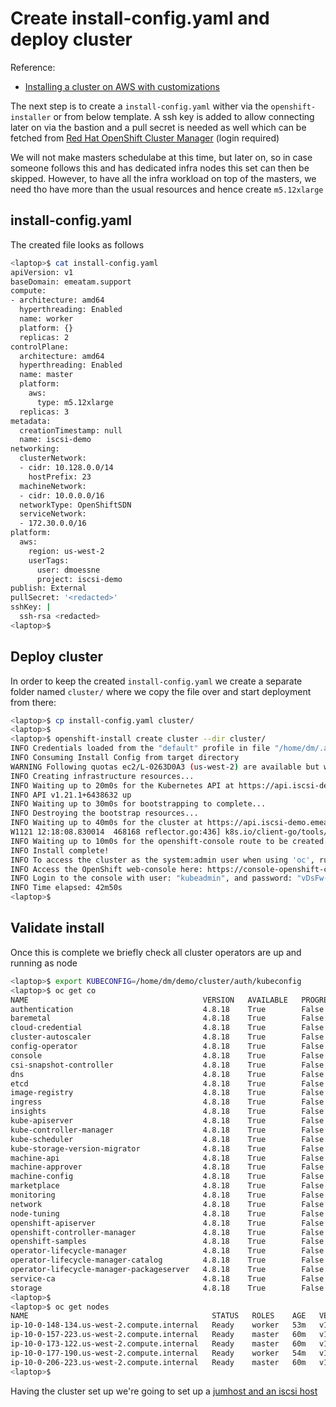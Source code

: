 # Create install-config.yaml and deploy cluster

Reference:
* [Installing a cluster on AWS with customizations](https://docs.openshift.com/container-platform/4.8/installing/installing_aws/installing-aws-customizations.html)


The next step is to create a ```install-config.yaml``` wither via the ```openshift-installer``` or from below template. A ssh key is added to allow connecting later on via the bastion and a pull secret is needed as well which can be fetched from [Red Hat OpenShift Cluster Manager](https://console.redhat.com/openshift/create) (login required)

We will not make masters schedulabe at this time, but later on, so in case someone follows this and has dedicated infra nodes this set can then be skipped. However, to have all the infra workload on top of the masters, we need tho have more than the usual resources and hence create ```m5.12xlarge```

## install-config.yaml

The created file looks as follows

```bash
<laptop>$ cat install-config.yaml 
apiVersion: v1
baseDomain: emeatam.support
compute:
- architecture: amd64
  hyperthreading: Enabled
  name: worker
  platform: {}
  replicas: 2
controlPlane:
  architecture: amd64
  hyperthreading: Enabled
  name: master
  platform: 
    aws:
      type: m5.12xlarge
  replicas: 3
metadata:
  creationTimestamp: null
  name: iscsi-demo
networking:
  clusterNetwork:
  - cidr: 10.128.0.0/14
    hostPrefix: 23
  machineNetwork:
  - cidr: 10.0.0.0/16
  networkType: OpenShiftSDN
  serviceNetwork:
  - 172.30.0.0/16
platform:
  aws:
    region: us-west-2
    userTags:
      user: dmoessne
      project: iscsi-demo
publish: External
pullSecret: '<redacted>'
sshKey: |
  ssh-rsa <redacted>
<laptop>$ 
```

## Deploy cluster

In order to keep the created ```install-config.yaml``` we create a separate folder named ```cluster/``` where we copy the file over and start deployment from there:

```bash
<laptop>$ cp install-config.yaml cluster/
<laptop>$ 
<laptop>$ openshift-install create cluster --dir cluster/
INFO Credentials loaded from the "default" profile in file "/home/dm/.aws/credentials" 
INFO Consuming Install Config from target directory 
WARNING Following quotas ec2/L-0263D0A3 (us-west-2) are available but will be completely used pretty soon. 
INFO Creating infrastructure resources...         
INFO Waiting up to 20m0s for the Kubernetes API at https://api.iscsi-demo.emeatam.support:6443... 
INFO API v1.21.1+6438632 up                       
INFO Waiting up to 30m0s for bootstrapping to complete... 
INFO Destroying the bootstrap resources...        
INFO Waiting up to 40m0s for the cluster at https://api.iscsi-demo.emeatam.support:6443 to initialize... 
W1121 12:18:08.830014  468168 reflector.go:436] k8s.io/client-go/tools/watch/informerwatcher.go:146: watch of *v1.ClusterVersion ended with: an error on the server ("unable to decode an event from the watch stream: http2: client connection lost") has prevented the request from succeeding
INFO Waiting up to 10m0s for the openshift-console route to be created... 
INFO Install complete!                            
INFO To access the cluster as the system:admin user when using 'oc', run 'export KUBECONFIG=/home/dm/demo/cluster/auth/kubeconfig' 
INFO Access the OpenShift web-console here: https://console-openshift-console.apps.iscsi-demo.emeatam.support 
INFO Login to the console with user: "kubeadmin", and password: "vDsFw-mJ4mg-DBkYD-8o2d5" 
INFO Time elapsed: 42m50s                         
<laptop>$ 
```

## Validate install

Once this is complete we briefly check all cluster operators are up and running as node

```bash
<laptop>$ export KUBECONFIG=/home/dm/demo/cluster/auth/kubeconfig
<laptop>$ oc get co 
NAME                                       VERSION   AVAILABLE   PROGRESSING   DEGRADED   SINCE
authentication                             4.8.18    True        False         False      31m
baremetal                                  4.8.18    True        False         False      58m
cloud-credential                           4.8.18    True        False         False      63m
cluster-autoscaler                         4.8.18    True        False         False      57m
config-operator                            4.8.18    True        False         False      59m
console                                    4.8.18    True        False         False      46m
csi-snapshot-controller                    4.8.18    True        False         False      59m
dns                                        4.8.18    True        False         False      58m
etcd                                       4.8.18    True        False         False      57m
image-registry                             4.8.18    True        False         False      52m
ingress                                    4.8.18    True        False         False      51m
insights                                   4.8.18    True        False         False      52m
kube-apiserver                             4.8.18    True        False         False      55m
kube-controller-manager                    4.8.18    True        False         False      56m
kube-scheduler                             4.8.18    True        False         False      56m
kube-storage-version-migrator              4.8.18    True        False         False      59m
machine-api                                4.8.18    True        False         False      53m
machine-approver                           4.8.18    True        False         False      58m
machine-config                             4.8.18    True        False         False      58m
marketplace                                4.8.18    True        False         False      58m
monitoring                                 4.8.18    True        False         False      51m
network                                    4.8.18    True        False         False      59m
node-tuning                                4.8.18    True        False         False      58m
openshift-apiserver                        4.8.18    True        False         False      54m
openshift-controller-manager               4.8.18    True        False         False      58m
openshift-samples                          4.8.18    True        False         False      55m
operator-lifecycle-manager                 4.8.18    True        False         False      58m
operator-lifecycle-manager-catalog         4.8.18    True        False         False      58m
operator-lifecycle-manager-packageserver   4.8.18    True        False         False      54m
service-ca                                 4.8.18    True        False         False      59m
storage                                    4.8.18    True        False         False      58m
<laptop>$ 
<laptop>$ oc get nodes
NAME                                         STATUS   ROLES    AGE   VERSION
ip-10-0-148-134.us-west-2.compute.internal   Ready    worker   53m   v1.21.1+6438632
ip-10-0-157-223.us-west-2.compute.internal   Ready    master   60m   v1.21.1+6438632
ip-10-0-173-122.us-west-2.compute.internal   Ready    master   60m   v1.21.1+6438632
ip-10-0-177-190.us-west-2.compute.internal   Ready    worker   54m   v1.21.1+6438632
ip-10-0-206-223.us-west-2.compute.internal   Ready    master   60m   v1.21.1+6438632
<laptop>$ 
```

Having the cluster set up we're going to set up a [jumhost and an iscsi host](Set_up_bastion_and_iscsi_host.md)
